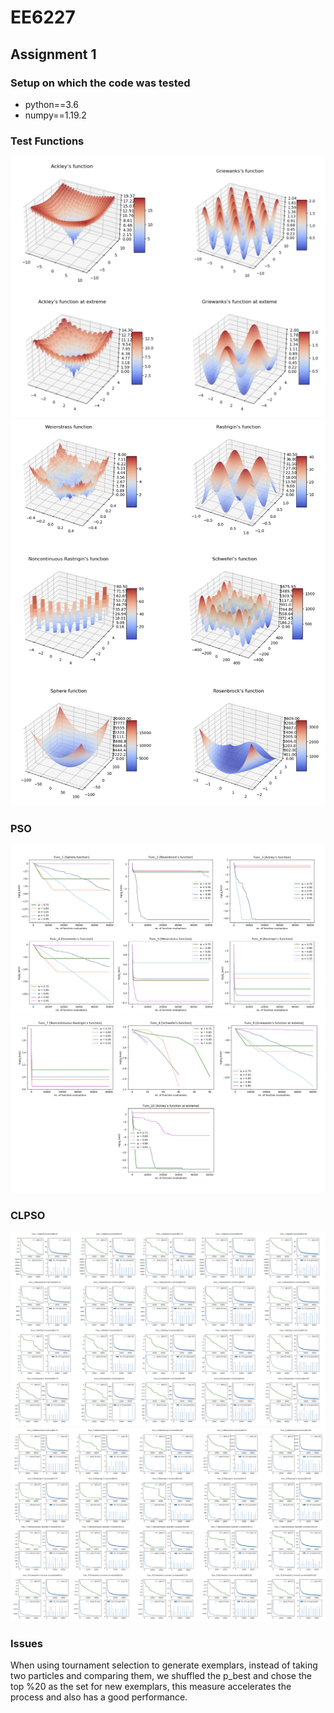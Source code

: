 # EE6227
## Assignment 1


### Setup on which the code was tested
- python==3.6
- numpy==1.19.2 



### Test Functions

<img src='/Imgs/A_F.png'>
<img src='/Imgs/Pasted Graphic.png'>


### PSO

<img src='/Imgs/Func 1 [Sphere function].png'>
<img src='/Imgs/Func7.png'>

### CLPSO

<img src='/Imgs/Func_1 [Sphere function]W0.8.png'>
<img src='/Imgs/unc_5 [Wei.png'>

###  Issues
When using tournament selection to generate exemplars, instead of taking two particles and comparing them, we shuffled the p_best and chose the top %20 as the set for new exemplars, this measure accelerates the process and also has a good performance. 
